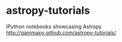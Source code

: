 astropy-tutorials
=================

IPython notebooks showcasing Astropy
http://gammapy.github.com/astropy-tutorials/
